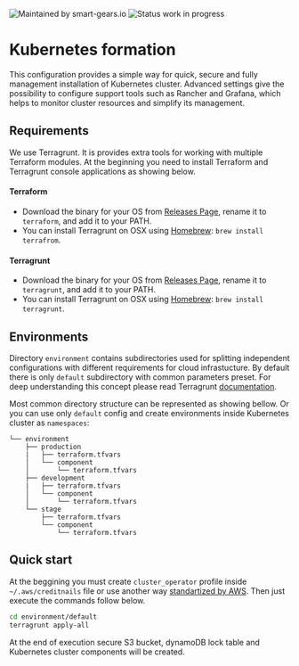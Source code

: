 ![Maintained by smart-gears.io](https://img.shields.io/badge/maintained%20by-smart--gears.io-green.svg?style=for-the-badge&logo=appveyor)
![Status work in progress](https://img.shields.io/badge/status-work%20in%20progress-red.svg?style=for-the-badge&logo=appveyor)
# Kubernetes formation
This configuration provides a simple way for quick, secure and fully management installation of Kubernetes cluster. Advanced settings give the possibility to configure support tools such as Rancher and Grafana, which helps to monitor cluster resources and simplify its management.

## Requirements
We use Terragrunt. It is provides extra tools for working with multiple Terraform modules. At the beginning you need to install Terraform and Terragrunt console applications as showing below.

#### Terraform
 - Download the binary for your OS from [Releases Page](https://www.terraform.io/downloads.html), rename it to `terraform`, and add it to your PATH.
 - You can install Terragrunt on OSX using [Homebrew](https://brew.sh/): `brew install terrafrom`.
#### Terragrunt
 - Download the binary for your OS from [Releases Page](https://github.com/gruntwork-io/terragrunt/releases), rename it to `terragrunt`, and add it to your PATH.
 - You can install Terragrunt on OSX using [Homebrew](https://brew.sh/): `brew install terragrunt`.

## Environments
Directory `environment` contains subdirectories used for splitting independent configurations with different requirements for cloud infrastucture. By default there is only `default` subdirectory with common parameters preset. For deep understanding this concept please read Terragrunt [documentation](https://github.com/gruntwork-io/terragrunt).

Most common directory structure can be represented as showing bellow. Or you can use only `default` config and create environments inside Kubernetes cluster as `namespaces`:
```
└── environment
    ├── production
    |   ├── terraform.tfvars
    │   └── component
    │       └── terraform.tfvars
    ├── development
    |   ├── terraform.tfvars
    │   └── component
    │       └── terraform.tfvars
    └── stage
        ├── terraform.tfvars
        └── component
            └── terraform.tfvars
```

## Quick start
At the beggining you must create `cluster_operator` profile inside `~/.aws/creditnails` file or use another 
way [standartized by AWS](https://aws.amazon.com/blogs/security/a-new-and-standardized-way-to-manage-credentials-in-the-aws-sdks/). Then just execute the commands follow below.
```sh
cd environment/default
terragrunt apply-all
```
At the end of execution secure S3 bucket, dynamoDB lock table and Kubernetes cluster components will be created.